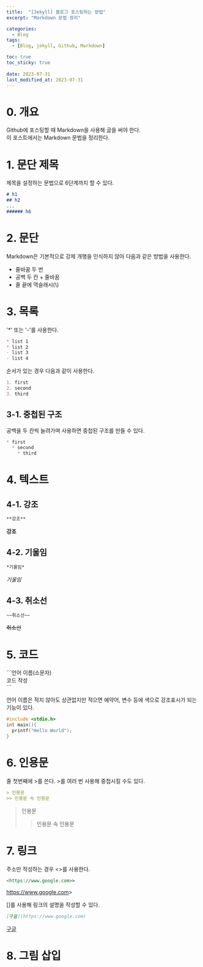 ```yaml
---
title:  "[Jekyll] 블로그 포스팅하는 방법"
excerpt: "Markdown 문법 정리"

categories:
  - Blog
tags:
  - [Blog, jekyll, Github, Markdown]

toc: true
toc_sticky: true
 
date: 2023-07-31
last_modified_at: 2023-07-31
---
```

# 0. 개요
Github에 포스팅할 때 Markdown을 사용해 글을 써야 한다.  
이 포스트에서는 Markdown 문법을 정리한다.

# 1. 문단 제목
제목을 설정하는 문법으로 6단계까지 할 수 있다.

```markdown
# h1
## h2
...
###### h6
```

# 2. 문단
Markdown은 기본적으로 강제 개행을 인식하지 않아 다음과 같은 방법을 사용한다.
* 줄바꿈 두 번  
* 공백 두 칸 + 줄바꿈
* 줄 끝에 역슬래시(\\)

# 3. 목록
'*' 또는 '-'를 사용한다.

```markdown
* list 1
* list 2
- list 3
- list 4
```

순서가 있는 경우 다음과 같이 사용한다.

```markdown
1. first
2. second
3. third
```

## 3-1. 중첩된 구조
공백을 두 칸씩 늘려가며 사용하면 중첩된 구조를 만들 수 있다.

```markdown
* first
  * second
    * third
```

# 4. 텍스트
## 4-1. 강조
```markdown
**강조**
```

**강조**

## 4-2. 기울임
```markdown
*기울임*
```

*기울임*

## 4-3. 취소선
```markdown
~~취소선~~
```

~~취소선~~

# 5. 코드
\`\`\`언어 이름(소문자)  
코드 작성  
\`\`\`

언어 이름은 적지 않아도 상관없지만 적으면 예약어, 변수 등에 색으로 강조표시가 되는 기능이 있다.

```c++
#include <stdio.h>
int main(){
  printf("Hello World");
}
```

# 6. 인용문
줄 첫번째에 >를 쓴다.
\>를 여러 번 사용해 중첩시킬 수도 있다.

```markdown
> 인용문
>> 인용문 속 인용문
```

> 인용문
>> 인용문 속 인용문

# 7. 링크
주소만 작성하는 경우 <>를 사용한다.

```markdown
<https://www.google.com>>
```

<https://www.google.com>>

[]를 사용해 링크의 설명을 작성할 수 있다.

```markdown
[구글](https://www.google.com)
```

[구글](https://www.google.com)

# 8. 그림 삽입
